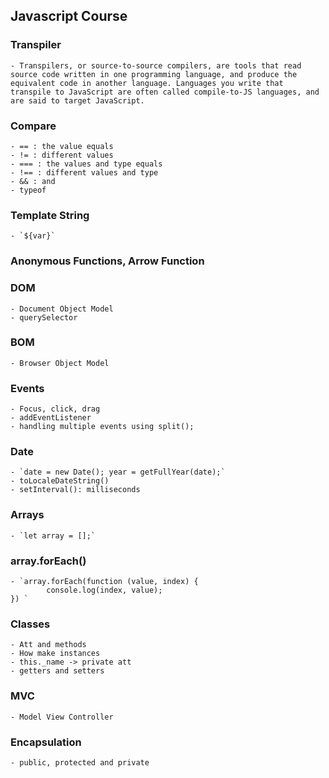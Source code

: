 ## Javascript Course

### Transpiler
    - Transpilers, or source-to-source compilers, are tools that read source code written in one programming language, and produce the equivalent code in another language. Languages you write that transpile to JavaScript are often called compile-to-JS languages, and are said to target JavaScript. 

### Compare
    - == : the value equals
    - != : different values
    - === : the values and type equals
    - !== : different values and type
    - && : and
    - typeof

### Template String
    - `${var}`

### Anonymous Functions, Arrow Function

### DOM
    - Document Object Model
    - querySelector


### BOM
    - Browser Object Model

### Events
    - Focus, click, drag
    - addEventListener
    - handling multiple events using split();

### Date
    - `date = new Date(); year = getFullYear(date);`
    - toLocaleDateString()
    - setInterval(): milliseconds

### Arrays
    - `let array = [];`

### array.forEach()
    - `array.forEach(function (value, index) {
            console.log(index, value);
    }) `

### Classes
    - Att and methods
    - How make instances
    - this._name -> private att
    - getters and setters

### MVC
    - Model View Controller

### Encapsulation
    - public, protected and private